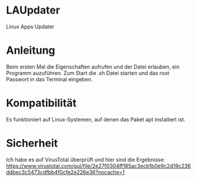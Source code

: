 # LAUpdater
Linux Apps Updater

# Anleitung
Beim ersten Mal die Eigenschaften aufrufen und der Datei erlauben, ein Programm auzuführen.
Zum Start die .sh Datei starten und das root Passwort in das Terminal eingeben.

# Kompatibilität
Es funktioniert auf Linux-Systemen, auf denen das Paket apt installiert ist.

# Sicherheit
Ich habe es auf VirusTotal überprüft und hier sind die Ergebnisse: https://www.virustotal.com/gui/file/2e27f0304ff185ac3ecb1b0e9c2d19c236ddbec3c5473cdfbb4f0cfe2e226e36?nocache=1 
